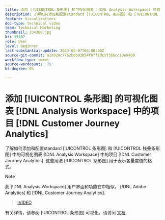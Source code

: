 ```yaml
---
title: 添加 [!UICONTROL 条形图] 的可视化图表 [!DNL Analysis Workspace] 项目
description: 了解如何添加和配置standard [!UICONTROL 条形图] 和 [!UICONTROL 栈叠条形图] 的可视化图表 [!DNL Analysis Workspace] 中的项目 [!DNL Customer Journey Analytics].
feature: Visualizations
doc-type: technical video
team: Technical Marketing
thumbnail: 334308.jpg
kt: 13402
role: User
level: Beginner
last-substantial-update: 2023-06-07T00:00:00Z
source-git-commit: a2a920c7762bdb93b54fbff1dc5f36bcc10e9400
workflow-type: tm+mt
source-wordcount: '75'
ht-degree: 0%

---
```


# 添加 [!UICONTROL 条形图] 的可视化图表 [!DNL Analysis Workspace] 中的项目 [!DNL Customer Journey Analytics]

了解如何添加和配置standard [!UICONTROL 条形图] 和 [!UICONTROL 栈叠条形图] 中的可视化图表 [!DNL Analysis Workspace] 中的项目 [!DNL Customer Journey Analytics]. 这些用法 [!UICONTROL 条形图] 用于表示各量度值的格式。

>[!NOTE]
>
>此 [!DNL Analysis Workspace] 用户界面和功能在中相似， [!DNL Adobe Analytics] 和 [!DNL Customer Journey Analytics].

>[!VIDEO](https://video.tv.adobe.com/v/334308/?quality=12&learn=on)

有关详情，请参阅 [!UICONTROL 条形图] 可视化，请访问 [文档](https://experienceleague.adobe.com/docs/analytics-platform/using/cja-workspace/visualizations/bar.html).
